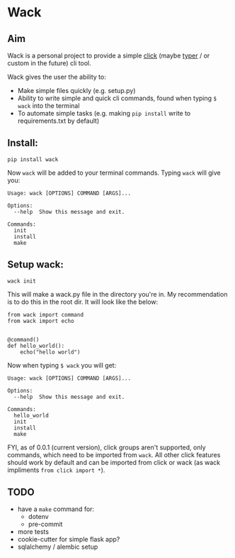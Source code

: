 # Wack

## Aim
Wack is a personal project to provide a simple [click](https://github.com/pallets/click) (maybe [typer](https://github.com/tiangolo/typer) / or custom in the future) cli tool. 

Wack gives the user the ability to:
* Make simple files quickly (e.g. setup.py)
* Ability to write simple and quick cli commands, found when typing `$ wack` into the terminal
* To automate simple tasks (e.g. making `pip install` write to requirements.txt by default)

## Install:
```
pip install wack
```

Now `wack` will be added to your terminal commands. Typing `wack` will give you:
```
Usage: wack [OPTIONS] COMMAND [ARGS]...

Options:
  --help  Show this message and exit.

Commands:
  init
  install
  make
```

## Setup wack:
```
wack init
```

This will make a wack.py file in the directory you're in. My recommendation is to do this in the root dir. It will look like the below:
```
from wack import command
from wack import echo


@command()
def hello_world():
    echo("hello world")
```

Now when typing `$ wack` you will get:
```
Usage: wack [OPTIONS] COMMAND [ARGS]...

Options:
  --help  Show this message and exit.

Commands:
  hello_world
  init
  install
  make
```

FYI, as of 0.0.1 (current version), click groups aren't supported, only commands, which need to be imported from `wack`. All other click features should work by default and can be imported from click or wack (as wack impliments `from click import *`).

## TODO
* have a `make` command for:
    * dotenv
    * pre-commit
* more tests
* cookie-cutter for simple flask app?
* sqlalchemy / alembic setup